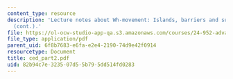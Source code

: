 ```yaml
---
content_type: resource
description: 'Lecture notes about Wh-movement: Islands, barriers and successive-cyclicity
  (cont.).'
file: https://ol-ocw-studio-app-qa.s3.amazonaws.com/courses/24-952-advanced-syntax-spring-2007/82b94c7e323507d55b795dd514fd0283_ced_part2.pdf
file_type: application/pdf
parent_uid: 6f8b7683-e6fa-e2e4-2190-74d9e42f0914
resourcetype: Document
title: ced_part2.pdf
uid: 82b94c7e-3235-07d5-5b79-5dd514fd0283
---
```

